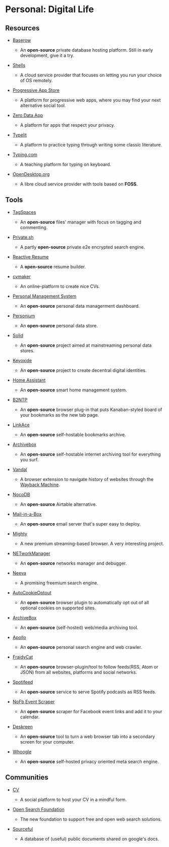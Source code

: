 # Personal: Digital Life

## Resources

* [Baserow](https://baserow.io)
  
   * An **open-source** private database hosting platform. Still in early development, give it a try.

* [Shells](https://www.shells.com)
  
   * A cloud service provider that focuses on letting you run your choice of OS remotely.

* [Progressive App Store](https://progressiveapp.store/home)
  
   - A platform for progressive web apps, where you may find your next alternative social tool.

* [Zero Data App](https://0data.app)
  
   - A platform for apps that respect your privacy.

* [Typelit](https://www.typelit.io)
  
   * A platform to practice typing through writing some classic literature.

* [Typing.com](https://www.typing.com)
  
   * A teaching platform for typing on keyboard.

* [OpenDesktop.org](https://www.opendesktop.org)
  
   * A libre cloud service provider with tools based on **FOSS**.

## Tools

* [TagSpaces](https://www.tagspaces.org)
  
   * An **open-source** files' manager with focus on tagging and commenting.

* [Private.sh](https://private.sh)
  
   * A partly **open-source** private e2e encrypted search engine.

* [Reactive Resume](https://rx-resume.web.app)
  
   * A **open-source** resume builder.

* [cvmaker](https://cvmkr.com)
  
   * An online-platform to create nice CVs.

* [Personal Management System](https://github.com/Volmarg/personal-management-system)
  
   * An **open-source** personal data managerment dashboard.
- [Personium](https://personium.io)
  
   - An **open-source** personal data store.

- [Solid](https://solidproject.org)
  
   - An **open-source** project aimed at mainstreaming personal data stores.

- [Keyoxide](https://keyoxide.org)
  
   - An **open-source** project to create decentral digital identities.

- [Home Assistant](https://www.home-assistant.io)
  
   - An **open-source** smart home management system.

- [B2NTP](https://github.com/d3ward/b2ntp)
  
   - An **open-source** browser plug-in that puts Kanaban-styled board of your bookmarks as the new tab page.

- [LinkAce](https://www.linkace.org)
  
   - An **open-source** self-hostable bookmarks archive.

- [Archivebox](https://archivebox.io)
  
   - An **open-source** self-hostable internet archiving tool for everything you surf.

- [Vandal](https://vegetableman.github.io/vandal)
  
   - A browser extension to navigate history of websites through the [Wayback Machine](https://web.archive.org).

- [NocoDB](https://www.nocodb.com)
  
   - An **open-source** Airtable alternative.

- [Mail-in-a-Box](https://mailinabox.email)
  
   - An **open-source** email server that's super easy to deploy.

- [Mighty](https://www.mightyapp.com)
  
   - A new premium streaming-based browser. A very interesting project.

- [NETworkManager](https://github.com/BornToBeRoot/NETworkManager)
  
   - An **open-source** networks manager and debugger.

- [Neeva](https://neeva.com)
  
   - A promising freemium search engine.

- [AutoCookieOptout](https://github.com/CodyMcCodington/AutoCookieOptout)
  
   - An **open-source** browser plugin to automatically opt out of all optional cookies on supported sites.

- [ArchiveBox](https://github.com/ArchiveBox/ArchiveBox)
  
   - An **open-source** (self-hosted) web/media archiving tool.

- [Apollo](https://github.com/amirgamil/apollo)
  
   - An **open-source** personal search engine and web crawler.

- [FraidyCat](https://fraidyc.at)
  
   - An **open-source** browser-plugin/tool to follow feeds(RSS, Atom or JSON) from all websites, platforms and social networks.

- [Spotifeed](https://github.com/timdorr/spotifeed)
  
   - An **open-source** service to serve Spotify podcasts as RSS feeds.

- [NoFb Event Scraper](https://github.com/akaessens/NoFbEventScraper)
  
   - An **open-source** scraper for Facebook event links and add it to your calendar.

- [Deskreen](https://github.com/pavlobu/deskreen)
  
   - An **open-source** tool to turn a web browser tab into a secondary screen for your computer.

- [Whoogle](https://github.com/benbusby/whoogle-search)
  
   - An **open-source** self-hosted privacy oriented meta search engine.

## Communities

* [CV](https://read.cv)
  
   * A social platform to host your CV in a mindful form.

* [Open Search Foundation](https://opensearchfoundation.org)
  
   * The new foundation to support free and open web search solutions.

* [Sourceful](https://sourceful.us)
  
   * A database of (useful) public documents shared on google's docs.
